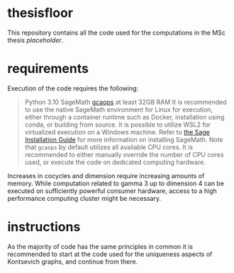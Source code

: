 # thesisfloor
This repository contains all the code used for the computations in the MSc thesis *placeholder*. 

# requirements
Execution of the code requires the following:
> Python 3.10
> SageMath
> [gcaops](https://github.com/rburing/gcaops)
> at least 32GB RAM
It is recommended to use the native SageMath environment for Linux for execution, either through a container runtime such as Docker, installation using conda, or building from source. It is possible to utilize WSL2 for virtualized execution on a Windows machine. Refer to [the Sage Installation Guide](https://doc.sagemath.org/html/en/installation/index.html) for more information on installing SageMath.
Note that `gcaops` by default utilizes all available CPU cores. It is recommended to either manually override the number of CPU cores used, or execute the code on dedicated computing hardware.

Increases in cocycles and dimension require increasing amounts of memory. While computation related to gamma 3 up to dimension 4 can be executed on sufficiently powerful consumer hardware, access to a high performance computing cluster might be necessary.

# instructions
As the majority of code has the same principles in common it is recommended to start at the code used for the uniqueness aspects of Kontsevich graphs, and continue from there.
